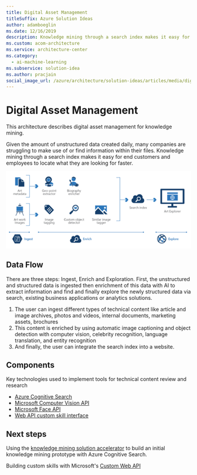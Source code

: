 ```yaml
---
title: Digital Asset Management
titleSuffix: Azure Solution Ideas
author: adamboeglin
ms.date: 12/16/2019
description: Knowledge mining through a search index makes it easy for end customers and employees to locate what they are looking for faster.
ms.custom: acom-architecture
ms.service: architecture-center
ms.category:
  - ai-machine-learning
ms.subservice: solution-idea
ms.author: pracjain
social_image_url: /azure/architecture/solution-ideas/articles/media/digital-asset-management.png
---
```


<!-- cSpell:ignore pracjain -->

# Digital Asset Management

This architecture describes digital asset management for knowledge mining.

Given the amount of unstructured data created daily, many companies are struggling to make use of or find information within their files. Knowledge mining through a search index makes it easy for end customers and employees to locate what they are looking for faster.

![Architecture Diagram](../media/digital-asset-management.png)

## Data Flow

There are three steps: Ingest, Enrich and Exploration. First, the unstructured and structured data is ingested then enrichment of this data with AI to extract information and find and finally explore the newly structured data via search, existing business applications or analytics solutions.

1. The user can ingest different types of technical content like article and image archives, photos and videos, internal documents, marketing assets, brochures
2. This content is enriched by using automatic image captioning and object detection with computer vision, celebrity recognition, language translation, and entity recognition
3. And finally, the user can integrate the search index into a website.

## Components

Key technologies used to implement tools for technical content review and research

- [Azure Cognitive Search](https://docs.microsoft.com/azure/search/)
- [Microsoft Computer Vision API](https://azure.microsoft.com/services/cognitive-services/computer-vision/)
- [Microsoft Face API](https://azure.microsoft.com/services/cognitive-services/face/)
- [Web API custom skill interface](https://docs.microsoft.com/azure/search/cognitive-search-custom-skill-interface)

## Next steps

Using the [knowledge mining solution accelerator](https://docs.microsoft.com/samples/azure-samples/azure-search-knowledge-mining/azure-search-knowledge-mining/) to build an initial knowledge mining prototype with Azure Cognitive Search.

Building custom skills with Microsoft's [Custom Web API](https://docs.microsoft.com/azure/search/cognitive-search-custom-skill-interface)
